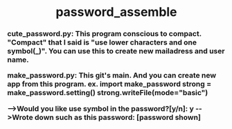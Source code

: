 <h1 align="center">password_assemble</h1>
<h3 align="center>This program is used to create strong password.</h3>

<h3>_How to use_</h3>
soft_password.py: This program reproductions "Suggests New Password".
And you can keep a password in "myfile.txt".

cute_password.py: This program conscious to compact.
"Compact" that I said is "use lower characters and one symbol(_)".
You can use this to create new mailadress and user name.

make_password.py: This git's main. And you can create new app from this 
program.
ex.
import make_password
strong = make_password.setting()
strong.writeFile(mode="basic")

-->Would you like use symbol in the password?[y/n]: y
-->Wrote down such as this password: [password shown]
